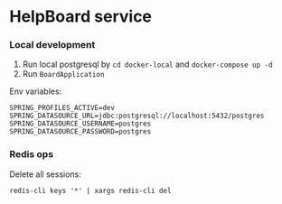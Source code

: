 # HelpBoard service

### Local development

1. Run local postgresql by `cd docker-local` and `docker-compose up -d`
2. Run `BoardApplication`

Env variables:
```
SPRING_PROFILES_ACTIVE=dev
SPRING_DATASOURCE_URL=jdbc:postgresql://localhost:5432/postgres
SPRING_DATASOURCE_USERNAME=postgres
SPRING_DATASOURCE_PASSWORD=postgres
```

### Redis ops

Delete all sessions:

```
redis-cli keys '*' | xargs redis-cli del
```
